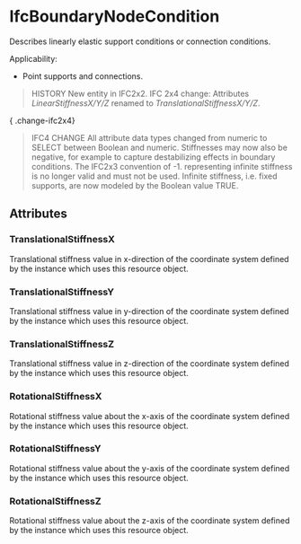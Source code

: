 # IfcBoundaryNodeCondition

Describes linearly elastic support conditions or connection conditions.

Applicability:

* Point supports and connections.

> HISTORY  New entity in IFC2x2.
> IFC 2x4 change: Attributes _LinearStiffnessX/Y/Z_ renamed to _TranslationalStiffnessX/Y/Z_.

{ .change-ifc2x4}
> IFC4 CHANGE All attribute data types changed from numeric to SELECT between Boolean and numeric. Stiffnesses may now also be negative, for example to capture destabilizing effects in boundary conditions. The IFC2x3 convention of -1. representing infinite stiffness is no longer valid and must not be used. Infinite stiffness, i.e. fixed supports, are now modeled by the Boolean value TRUE.

## Attributes

### TranslationalStiffnessX
Translational stiffness value in x-direction of the coordinate system defined by the instance which uses this resource object.

### TranslationalStiffnessY
Translational stiffness value in y-direction of the coordinate system defined by the instance which uses this resource object.

### TranslationalStiffnessZ
Translational stiffness value in z-direction of the coordinate system defined by the instance which uses this resource object.

### RotationalStiffnessX
Rotational stiffness value about the x-axis of the coordinate system defined by the instance which uses this resource object.

### RotationalStiffnessY
Rotational stiffness value about the y-axis of the coordinate system defined by the instance which uses this resource object.

### RotationalStiffnessZ
Rotational stiffness value about the z-axis of the coordinate system defined by the instance which uses this resource object.
